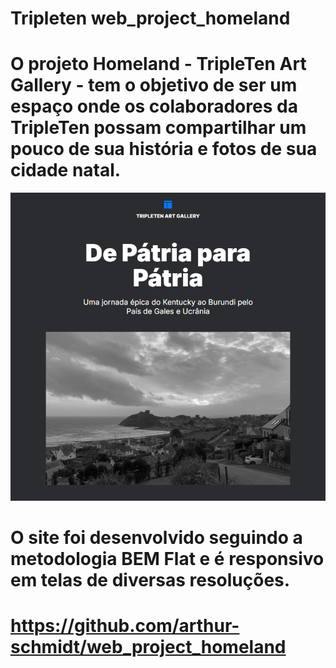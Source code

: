 # Tripleten web_project_homeland

# O projeto Homeland - TripleTen Art Gallery - tem o objetivo de ser um espaço onde os colaboradores da TripleTen possam compartilhar um pouco de sua história e fotos de sua cidade natal.

![Print da sessão lead](/images/lead__printscreen.png)

# O site foi desenvolvido seguindo a metodologia BEM Flat e é responsivo em telas de diversas resoluções.

# https://github.com/arthur-schmidt/web_project_homeland
